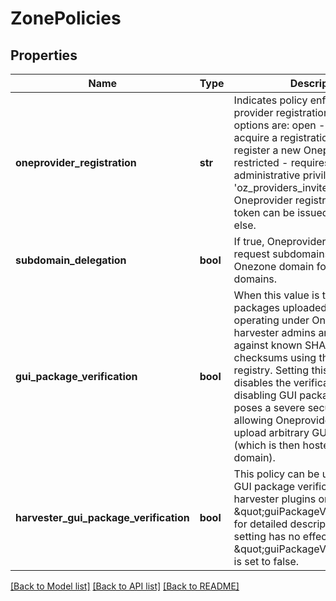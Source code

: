 # ZonePolicies

## Properties
Name | Type | Description | Notes
------------ | ------------- | ------------- | -------------
**oneprovider_registration** | **str** | Indicates policy enforced during provider registration. Possible options are: open - anyone can acquire a registration token and register a new Oneprovider restricted - requires an administrative privilege &#x27;oz_providers_invite&#x27;              to generate a Oneprovider registration token. The token              can be issued for someone else.  | [optional] 
**subdomain_delegation** | **bool** | If true, Oneproviders are allowed to request subdomains of the Onezone domain for use as their domains. | [optional] 
**gui_package_verification** | **bool** | When this value is true, GUI packages uploaded by services operating under Onezone or by harvester admins are checked against known SHA-256 checksums using the compatibility registry. Setting this value to false disables the verification. WARNING: disabling GUI package verification poses a severe security threat, allowing Oneprovider owners to upload arbitrary GUI to Onezone (which is then hosted in Onezone&#x27;s domain).  | [optional] [default to True]
**harvester_gui_package_verification** | **bool** | This policy can be used to disable GUI package verification for harvester plugins only. See \&quot;guiPackageVerification\&quot; for detailed description. This setting has no effect if \&quot;guiPackageVerification\&quot; is set to false.  | [optional] [default to True]

[[Back to Model list]](../README.md#documentation-for-models) [[Back to API list]](../README.md#documentation-for-api-endpoints) [[Back to README]](../README.md)

